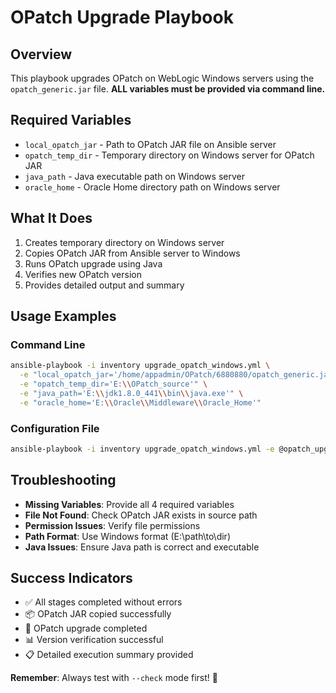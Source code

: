 # OPatch Upgrade Playbook

## Overview
This playbook upgrades OPatch on WebLogic Windows servers using the `opatch_generic.jar` file. **ALL variables must be provided via command line.**

## Required Variables
- `local_opatch_jar` - Path to OPatch JAR file on Ansible server
- `opatch_temp_dir` - Temporary directory on Windows server for OPatch JAR
- `java_path` - Java executable path on Windows server
- `oracle_home` - Oracle Home directory path on Windows server

## What It Does
1. Creates temporary directory on Windows server
2. Copies OPatch JAR from Ansible server to Windows
3. Runs OPatch upgrade using Java
4. Verifies new OPatch version
5. Provides detailed output and summary

## Usage Examples

### Command Line
```bash
ansible-playbook -i inventory upgrade_opatch_windows.yml \
  -e "local_opatch_jar='/home/appadmin/OPatch/6880880/opatch_generic.jar'" \
  -e "opatch_temp_dir='E:\\OPatch_source'" \
  -e "java_path='E:\\jdk1.8.0_441\\bin\\java.exe'" \
  -e "oracle_home='E:\\Oracle\\Middleware\\Oracle_Home'"
```

### Configuration File
```bash
ansible-playbook -i inventory upgrade_opatch_windows.yml -e @opatch_upgrade_config.yml
```

## Troubleshooting
- **Missing Variables**: Provide all 4 required variables
- **File Not Found**: Check OPatch JAR exists in source path
- **Permission Issues**: Verify file permissions
- **Path Format**: Use Windows format (E:\\path\\to\\dir)
- **Java Issues**: Ensure Java path is correct and executable

## Success Indicators
- ✅ All stages completed without errors
- 📦 OPatch JAR copied successfully
- 🔧 OPatch upgrade completed
- 📊 Version verification successful
- 📋 Detailed execution summary provided

**Remember**: Always test with `--check` mode first! 🚀
